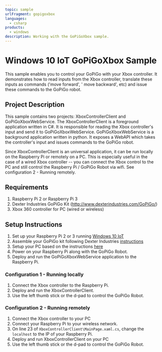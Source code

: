 ```yaml
---
topic: sample
urlFragment: gopigoxbox
languages:
  - csharp
products:
  - windows
description: Working with the GoPiGoXbox sample.
---
```


# Windows 10 IoT GoPiGoXbox Sample

This sample enables you to control your GoPiGo with your Xbox controller.  It demonstrates how to read inputs from the Xbox controller, translate these inputs as commands ('move forward',  ' move backward', etc) and issue these commands to the GoPiGo robot.

## Project Description

This sample contains two projects: XboxControllerClient and GoPiGoXboxWebService.  The XboxControllerClient is a foreground application written in C#.  It is responsible for reading the Xbox controller's input and send it to GoPiGoXboxWebService.  GoPiGoXboxWebService is a background application written in python.  It exposes a WebAPI which takes the controller's input and issues commands to the GoPiGo robot.

Since XboxControllerClient is an universal application, it can be run locally on the Raspberry Pi or remotely on a PC.  This is especially useful in the case of a wired Xbox controller -- you can connect the Xbox control to the PC and still control the Raspberry Pi / GoPiGo Robot via wifi.  See configuration 2 - Running remotely.

## Requirements

1. Raspberry Pi 2 or Raspberry Pi 3
2. Dexter Industries GoPiGo Kit (http://www.dexterindustries.com/GoPiGo/)
3. Xbox 360 controller for PC (wired or wireless)

## Setup Instructions

1. Set up your Raspberry Pi 2 or 3 running [Windows 10 IoT](https://developer.microsoft.com/en-us/windows/iot/getstarted)
2. Assemble your GoPiGo kit following Dexter Industries [instructions](http://www.dexterindustries.com/GoPiGo/getting-started-with-your-gopigo-raspberry-pi-robot-kit-2/1-assemble-the-gopigo-2/assemble-gopigo-raspberry-pi-robot/1-assemble-the-gopigo2/)
3. Setup your PC based on the instructions [here](https://developer.microsoft.com/en-us/windows/iot/win10/samples/python)
4. Power on your Raspberry Pi along with the GoPiGo Robot.  
5. Deploy and run the GoPiGoXboxWebService application to the Raspberry Pi.

### Configuration 1 - Running locally

1. Connect the Xbox controller to the Raspberry Pi.
2. Deploy and run the XboxControllerClient.
3. Use the left thumb stick or the d-pad to control the GoPiGo Robot.

### Configuration 2 - Running remotely

1. Connect the Xbox controller to your PC
2. Connect your Raspberry Pi to your wireless network.
3. On line 23 of `XboxControllerClient\MainPage.xaml.cs`, change the `localhost` to the IP of your Raspberry Pi.
3. Deploy and run XboxControllerClient on your PC
4. Use the left thumb stick or the d-pad to control the GoPiGo Robot.

